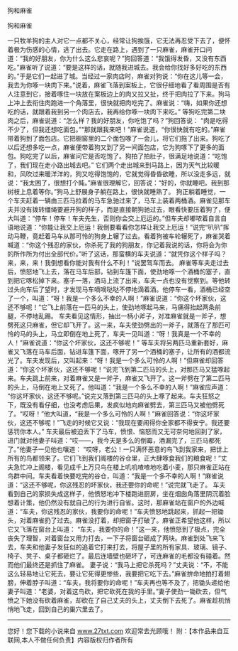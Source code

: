 狗和麻雀

狗和麻雀 

一只牧羊狗的主人对它一点都不关心，经常让狗挨饿，它无法再忍受下去了，便怀着极为伤感的心情，逃了出去。它走在路上，遇到了一只麻雀，麻雀开口问道：“我的好朋友，你为什么这么悲哀呢？”狗回答道：“我饿得发昏，又没有东西吃。”麻雀听了说道：“要是这样的话，就随我进城去。我会给你找好多好吃的东西的。”于是它们一起进了城。当经过一家肉店时，麻雀对狗说：“你在这儿等一会，我去为你啄一块肉下来。”说着，麻雀飞落到案板上，它很仔细地看了看周围是否有人注意到它，接着啄住一块放在案板边上的肉又拉又扯，终于把肉拉了下来。狗马上冲上去衔住肉跑进一个角落里，很快就把肉吃完了。麻雀说：“嗨，如果你还想吃的话，就跟着我到另一个肉店去，我再给你啄一块肉下来吃。” 
等狗吃完第二块肉之后，麻雀说道：“怎么样？我的好朋友，你吃饱了吗？”狗回答说： 
“肉是吃得不少了，但我还想吃面包。”“那就跟我来吧！”麻雀说道，“你很快就有吃的。”麻雀带着狗到了面包店。它把橱窗里的二个面包啄了一会儿，将它们拖了出来。狗吃了以后还想多吃一点，麻雀便带着狗又到了另一间面包店，它为狗啄下了更多的面包。狗吃完了以后，麻雀问它是否吃饱了。狗拍了拍肚子，很满足地说道：“吃饱了，我们现在走小路出城去吧。” 
它们两个走出城来到马路上，因为天气比较暖和，风吹过来暖洋洋的，狗又吃得饱饱的，它就觉得昏昏欲睡，所以没走多远，就说：“我太困了，很想打个盹。”麻雀很理解它，回答说：“好的，你就睡吧。我到那树枝上息着等你。”狗马上舒展身子躺在路上，很快就睡熟了。 
狗正躺着睡觉，一个车夫赶着一辆由三匹马拉着的马车急驰过来了，马车上装着两桶酒。麻雀见那车夫并没有拨转缰绳要避开狗的样子，而是直接朝狗驰过去，眼看快要压着狗了，便大叫道：“停车！停车！车夫先生，否则你会交上厄运的。”但车夫却嘟哝着自言自语地说道：“你能让我交上厄运！我倒要看看你怎样让我交上厄运！”说完“叭叭”挥动马鞭，竟赶着马车从那可怜的狗身上辗了过去。看着狗被车轮辗死了，麻雀哭着喊道：“你这个残忍的家伙，你杀死了我的狗朋友，你记着我说的话，你将会为你的所作所为付出全部代价。”听了这话，那蛮横的车夫说道：“就凭你这个样子吗？来，来，来！我倒想看你能对我有什么不利！”说罢驾车而去。 
麻雀等车夫走过去后，愤怒地飞上去，落在马车后部，钻到车篷下面，使劲地啄一个酒桶的塞子，直到把它啄松掉下来。塞子一落，酒马上流了出来，车夫一点也没有觉察到。等他转过头向车后了望时，才发现马车嘀嘀哒哒不停地滴着酒。他停车一看，酒桶已经空了一个，叫道：“呀！我是一个多么不幸的人啊！”麻雀说道：“你这个坏家伙，这还不够呢！”它飞上前落在一匹马的头上，使劲地啄起马来，马痛得抬起两条前腿，不停地乱踢。 
车夫看见这情形，抽出一柄小斧子，对准麻雀就是一斧子，想劈死这只麻雀，但它却飞开了。这一来，车夫使劲劈出的一斧子，就落在了那匹可怜的马的头上，马立即倒在地上死了，车夫一见叫道：“呀！我真是一个不幸的人！”麻雀说道：“你这个坏家伙，这还不够呢！” 
等车夫将另两匹马重新套好，麻雀又飞落在马车后面，钻进车篷下面，啄开了另一个酒桶的塞子，让所有的酒都流光了。车夫发现后，又叫起来：“呀！我是一个多么可怜的人啊！”但麻雀却回答道：“你这个坏家伙，这还不够呢！”说完飞到第二匹马的头上，对那匹马又猛啄起来。车夫跳上前来，对着麻雀又是一斧子，麻雀又飞开了。这一斧劈在了第二匹马的头上，马倒在地上又死了。他叫道：“我是一个多么不幸的人啊！”麻雀应声道： 
“你这坏家伙，这还不够呢。”说完又落到第三匹马的头上啄了起来。车夫狂怒之下，既没有看仔细，也没考虑后果，发疯似地向麻雀劈去，第三匹马又被他劈死了。“哎呀！”他大叫道，“我是一个多么可怜的人啊！”麻雀回答说：“你这坏家伙，这还不够呢！”飞走的时候它又说：“我现在要闹得你全家都不得安宁。我还要惩罚你本人。” 
车夫最后被迫丢下了马车，愤恨、恼怒而又无可奈何地回到了家，进门就对他妻子叫道：“哎――，我今天是多么的倒霉，酒漏完了，三匹马都死了。”他妻子一见他也嚷道： 
“哎呀，老公！一只满怀恶意的鸟飞到我家来，把世上所有的鸟都领来了。它们飞到我们阁楼的谷仓里，正大肆啄食我们的粮食呢！”丈夫急忙冲上阁楼，看见成千上万只鸟在楼上叽叽喳喳地吃着小麦，那只麻雀正站在鸟群中间。车夫看着快要吃完的谷仓，叫道：“我是一个多不幸的人啊！”麻雀说道：“这还不够呢，你这残忍的坏家伙，我还要你的命呢！”说完就飞走了。 
车夫看到自己的家损失成这样子，他愤怒地冲下楼跑进厨房，坐在烟囱角落里阴沉着脸想着计策，他仍然没有就自己的行为进行自省。这时，那麻雀站在窗户的外边喊道：“车夫，你这残忍的家伙，我要你的命呢！”车夫愤怒地跳起来，抓起一把锄头，对着麻雀扔了过去。麻雀没打着，却把窗子打破了。麻雀正希望他这样，所以它又飞落在窗台上叫道： 
“车夫，我要你的命！”这一来，他愤怒到了极点，完全丧失了理智，对着窗台又用力打去，一下子将窗台砸成了两块。麻雀到处飞来飞去，车夫和他妻子发狂似的追着它打来打去，将屋子里的所有家具、玻璃、镜子、椅子、凳子、桌子都砸烂了。最后连墙壁也砸坏了，可连麻雀的毛都没有碰着。然而他们最终还是抓住了麻雀。 
妻子说：“我马上把它杀死吗？”丈夫说：“不，不能这么轻易地让它死去，要让它死得更惨些，我要把它吃下去。”麻雀拚命地拍打着翅膀，伸着脖子叫道：“车夫，我将要你的命呢！”车夫再也等不及了，把锄头递给他妻子叫道：“老婆，对着这鸟砍，把它砍死在我的手里。”妻子使劲一锄砍去，但气愤之下她没有砍着麻雀，却砍在了自己丈夫的头上，丈夫倒下去死了。麻雀趁机悄悄地飞走，回到自己的巢穴里去了。 

                  
--------------------
您好！您下载的小说来自 www.27txt.com 欢迎常去光顾哦！
附：【本作品来自互联网,本人不做任何负责】内容版权归作者所有